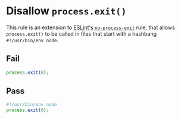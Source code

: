 # Disallow `process.exit()`

This rule is an extension to [ESLint's `no-process-exit`](http://eslint.org/docs/rules/no-process-exit) rule, that allows `process.exit()` to be called in files that start with a hashbang `#!/usr/bin/env node`.


## Fail

```js
process.exit(0);
```


## Pass

```js
#!/usr/bin/env node
process.exit(0);
```

